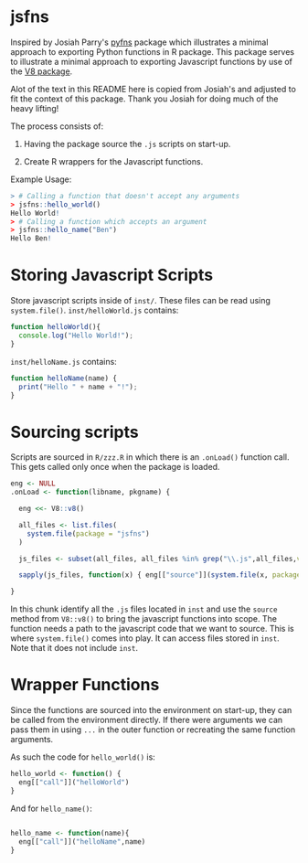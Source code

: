 # jsfns

Inspired by Josiah Parry's [pyfns](https://github.com/JosiahParry/pyfns/tree/main) package which illustrates a minimal approach to exporting Python functions in R package. This package serves to illustrate a minimal approach to exporting Javascript functions by use of the [V8 package](https://cran.r-project.org/web/packages/V8/index.html). 

Alot of the text in this README here is copied from Josiah's and adjusted to fit the context of this package. Thank you Josiah for doing much of the heavy lifting!

The process consists of: 

1. Having the package source the `.js` scripts on start-up.

2. Create R wrappers for the Javascript functions. 

Example Usage:

```r
> # Calling a function that doesn't accept any arguments
> jsfns::hello_world()
Hello World!
> # Calling a function which accepts an argument
> jsfns::hello_name("Ben")
Hello Ben!
```


# Storing Javascript Scripts

Store javascript scripts inside of `inst/`. These files can be read using `system.file()`. `inst/helloWorld.js` contains:

```js
function helloWorld(){
  console.log("Hello World!");
}
```

`inst/helloName.js` contains: 

```js
function helloName(name) {
  print("Hello " + name + "!");
}

```

# Sourcing scripts

Scripts are sourced in `R/zzz.R` in which there is an `.onLoad()` function call. This gets called only once when the package is loaded.

```r
eng <- NULL
.onLoad <- function(libname, pkgname) {

  eng <<- V8::v8()

  all_files <- list.files(
    system.file(package = "jsfns")
  )

  js_files <- subset(all_files, all_files %in% grep("\\.js",all_files,value=TRUE))

  sapply(js_files, function(x) { eng[["source"]](system.file(x, package="jsfns"))})

}

```

In this chunk identify all the `.js` files located in `inst` and use the `source` method from `V8::v8()` to bring the javascript functions into scope. The function needs a path to the javascript code that we want to source. This is where `system.file()` comes into play. It can access files stored in `inst`. Note that it does not include `inst`. 

# Wrapper Functions

Since the functions are sourced into the environment on start-up, they can be called from the environment directly. If there were arguments we can pass them in using `...` in the outer function or recreating the same function arguments.

As such the code for `hello_world()` is: 


```r
hello_world <- function() {
  eng[["call"]]("helloWorld")
}

```

And for `hello_name()`:

```r

hello_name <- function(name){
  eng[["call"]]("helloName",name)
}

```
